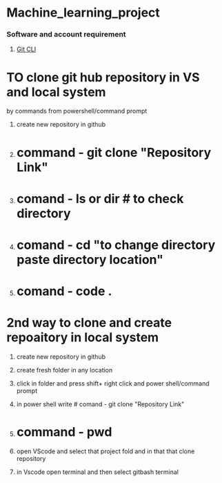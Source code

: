 # Machine_learning_project

### Software and account requirement

1. [Git CLI](https://git-scm.com/download/win)


# TO clone git hub repository in VS and local system

by commands from powershell/command prompt
1.  create new repository in github
2. # command - git clone "Repository Link"
3. # comand - ls or dir # to check directory
4. # comand - cd "to change directory paste directory location"
5. # comand - code .


# 2nd way to clone and create repoaitory in local system

1. create new repository in github
2. create fresh folder in any location 
3. click in folder and press shift+ right click and power shell/command prompt
4. in power shell write # comand  -  git clone "Repository Link"
4. # command - pwd
5. open VScode and select that project fold and in that that clone repository 

6. in Vscode open terminal and then select gitbash terminal 